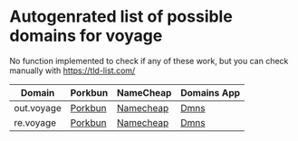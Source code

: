 # Autogenrated list of possible domains for voyage

No function implemented to check if any of these work, but you can check manually with https://tld-list.com/

| Domain | Porkbun | NameCheap | Domains App |
|---|---|---|---|
| out.voyage | [Porkbun](https://porkbun.com/checkout/search?prb=e814663da1&tlds=&idnLanguage=&search=search&q=out.voyage) | [Namecheap](https://www.namecheap.com/domains/registration/results/?domain=out.voyage) | [Dmns](https://dmns.app/domains?q=out.voyage) |
| re.voyage | [Porkbun](https://porkbun.com/checkout/search?prb=e814663da1&tlds=&idnLanguage=&search=search&q=re.voyage) | [Namecheap](https://www.namecheap.com/domains/registration/results/?domain=re.voyage) | [Dmns](https://dmns.app/domains?q=re.voyage) |
